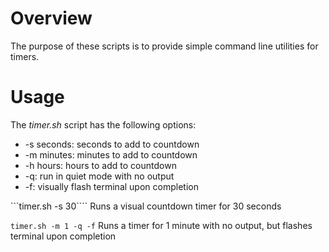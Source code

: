 # Overview
The purpose of these scripts is to provide simple command line utilities for timers.

# Usage
The *timer.sh* script has the following options:
* -s seconds: seconds to add to countdown
* -m minutes: minutes to add to countdown
* -h hours: hours to add to countdown
* -q: run in quiet mode with no output
* -f: visually flash terminal upon completion

```timer.sh -s 30````
Runs a visual countdown timer for 30 seconds

```timer.sh -m 1 -q -f```
Runs a timer for 1 minute with no output, but flashes terminal upon completion

